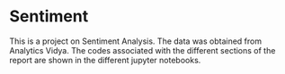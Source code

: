 # Sentiment

This is a project on Sentiment Analysis. The data was obtained from Analytics Vidya. The codes associated with the different sections of the report are shown in the different jupyter notebooks.
